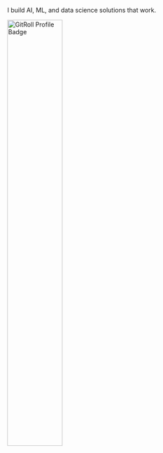 I build AI, ML, and data science solutions that work.

<a href="https://gitroll.io/profile/uuYh8L04LEmY6nDjucqveiHcyCfv1" target="_blank">
  <img 
    src="https://gitroll.io/api/badges/profiles/v1/uuYh8L04LEmY6nDjucqveiHcyCfv1?theme=dark" 
    alt="GitRoll Profile Badge" 
    style="width: 50%; height: auto;"
  />
</a>
